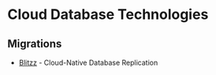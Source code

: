 # Cloud Database Technologies

## Migrations

* [Blitzz](https://www.blitzz.io/) - Cloud-Native Database Replication
